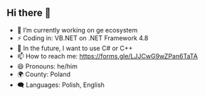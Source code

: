 ## Hi there 👋

- 🔭 I’m currently working on ge ecosystem
- ⚡ Coding in: VB.NET on .NET Framework 4.8
- 🌱 In the future, I want to use C# or C++
- 📫 How to reach me: https://forms.gle/LJJCwG9wZPan6TaTA
- 😄 Pronouns: he/him
- 🌍 County: Poland
- 🗨️ Languages: Polish, English
